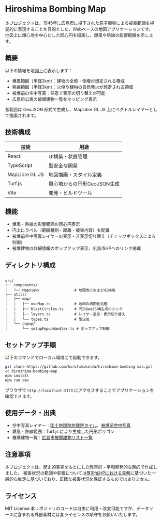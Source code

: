# Hiroshima Bombing Map

本プロジェクトは、1945年に広島市に投下された原子爆弾による被害範囲を視覚的に表現することを目的とした、Webベースの地図アプリケーションです。  
地図上に爆心地を中心とした同心円を描画し、爆風や熱線の影響範囲を示します。

## 概要

以下の情報を地図上に表示します：

- 爆風範囲（半径2km）：建物の全焼・倒壊が想定される領域
- 熱線範囲（半径3km）：火傷や建物の自然発火が想定される領域
- 被爆前の空中写真：任意で表示の切り替えが可能
- 広島市公表の被爆建物一覧をマッピング表示

各範囲は GeoJSON 形式で生成し、MapLibre GL JS 上にベクトルレイヤーとして描画されます。

## 技術構成

| 技術        | 用途                            |
|-------------|---------------------------------|
| React       | UI構築・状態管理               |
| TypeScript  | 型安全な開発                    |
| MapLibre GL JS | 地図描画・スタイル定義       |
| Turf.js     | 爆心地からの円形GeoJSON生成     |
| Vite        | 開発・ビルドツール              |

## 機能

- 爆風・熱線の影響範囲の同心円表示
- 円上にラベル（範囲種別・距離・被害内容）を配置
- 被爆前空中写真レイヤーの表示・非表示切り替え（チェックボックスによる制御）
- 被爆建物の詳細情報のポップアップ表示、広島市HPへのリンク掲載

## ディレクトリ構成

```

src/
├── components/
│   └── MapView/                # 地図表示およびUI構成
├── utils/
│   ├── map/
│   │   ├── useMap.ts           # 地図の初期化処理
│   │   ├── blastCircles.ts     # 円形GeoJSON生成ロジック
│   │   ├── layers.ts           # レイヤー追加・表示切り替え
│   │   └── types.ts            # 型定義
│   └── popup/
│       └── setupPopupHandler.ts # ポップアップ制御

````

## セットアップ手順

以下のコマンドでローカル環境にて起動できます。

```bash
git clone https://github.com/hirofumikanda/hiroshima-bombing-map.git
cd hiroshima-bombing-map
npm install
npm run dev
````

ブラウザで `http://localhost:5173` にアクセスすることでアプリケーションを確認できます。

## 使用データ・出典

* 空中写真レイヤー：[国土地理院地理院タイル](https://maps.gsi.go.jp/development/ichiran.html#ort_USA10)、[被爆前空中写真](https://www.gsi.go.jp/chugoku/use-19450725.html)
* 爆風・熱線範囲：Turf.js により生成した円形ポリゴン
* 被爆建物一覧：[広島市被爆建物リスト一覧](https://www.city.hiroshima.lg.jp/atomicbomb-peace/fukko/1021101/1026920/1026921/1003420.html)

## 注意事項

本プロジェクトは、歴史的事実をもとにした教育的・平和啓発的な目的で作成しました。
被害状況の範囲や影響については[厚労省HPにおける見解](https://www.mhlw.go.jp/bunya/kenkou/genbaku09/15e.html)に基づいた一般的な推定に基づいており、正確な被害状況を保証するものではありません。

## ライセンス

MIT License
本リポジトリのコードは自由に利用・改変可能ですが、データソースに含まれる外部素材には各ライセンスの順守をお願いいたします。

